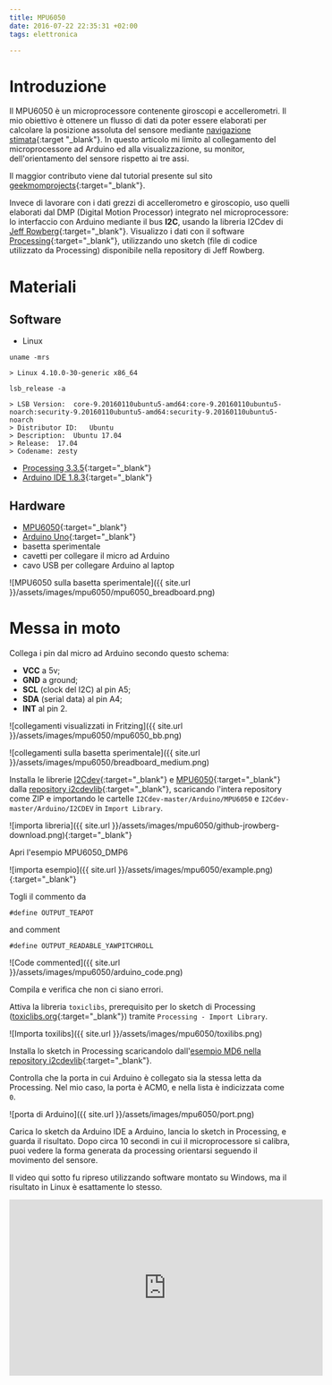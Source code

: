 ```yaml
---
title: MPU6050
date: 2016-07-22 22:35:31 +02:00
tags: elettronica

---
```


# Introduzione

Il MPU6050 è un microprocessore contenente giroscopi e accellerometri. Il mio obiettivo è ottenere un flusso di dati da poter essere elaborati per calcolare la posizione assoluta del sensore mediante [navigazione stimata](https://it.wikipedia.org/wiki/Navigazione_stimata){:target "_blank"}. In questo articolo mi limito al collegamento del microprocessore ad Arduino ed alla visualizzazione, su monitor, dell'orientamento del sensore rispetto ai tre assi.

Il maggior contributo viene dal tutorial presente sul sito [geekmomprojects](http://www.geekmomprojects.com/mpu-6050-dmp-data-from-i2cdevlib/){:target="_blank"}.

Invece di lavorare con i dati grezzi di accellerometro e giroscopio, uso quelli elaborati dal DMP (Digital Motion Processor) integrato nel microprocessore: lo interfaccio con Arduino mediante il bus **I2C**, usando la libreria I2Cdev di [Jeff Rowberg](https://github.com/jrowberg/i2cdevlib){:target="_blank"}. Visualizzo i dati con il software [Processing](https://processing.org/){:target="_blank"}, utilizzando uno sketch (file di codice utilizzato da Processing) disponibile nella repository di Jeff Rowberg.

# Materiali

## Software

* Linux

```
uname -mrs

> Linux 4.10.0-30-generic x86_64

lsb_release -a

> LSB Version:	core-9.20160110ubuntu5-amd64:core-9.20160110ubuntu5-noarch:security-9.20160110ubuntu5-amd64:security-9.20160110ubuntu5-noarch
> Distributor ID:	Ubuntu
> Description:	Ubuntu 17.04
> Release:	17.04
> Codename:	zesty
```

* [Processing 3.3.5](https://processing.org/){:target="_blank"}
* [Arduino IDE 1.8.3](http://www.arduino.org/downloads){:target="_blank"}


## Hardware

* [MPU6050](http://playground.arduino.cc/Main/MPU-6050){:target="_blank"}
* [Arduino Uno](https://www.arduino.cc/en/Main/ArduinoBoardUno){:target="_blank"}
* basetta sperimentale
* cavetti per collegare il micro ad Arduino
* cavo USB per collegare Arduino al laptop

![MPU6050 sulla basetta sperimentale]({{ site.url }}/assets/images/mpu6050/mpu6050_breadboard.png)


# Messa in moto

Collega i pin dal micro ad Arduino secondo questo schema:

  + **VCC** a 5v;
  + **GND** a ground;
  + **SCL** (clock del I2C) al pin A5;
  + **SDA** (serial data) al pin A4;
  + **INT** al pin 2.

![collegamenti visualizzati in Fritzing]({{ site.url }}/assets/images/mpu6050/mpu6050_bb.png)

![collegamenti sulla basetta sperimentale]({{ site.url }}/assets/images/mpu6050/breadboard_medium.png)


Installa le librerie [I2Cdev](https://github.com/jrowberg/i2cdevlib/tree/master/Arduino/I2Cdev){:target="_blank"} e [MPU6050](https://github.com/jrowberg/i2cdevlib/tree/master/Arduino/MPU6050){:target="_blank"} dalla [repository i2cdevlib](https://github.com/jrowberg/i2cdevlib){:target="_blank"}, scaricando l'intera repository come ZIP e importando le cartelle `I2Cdev-master/Arduino/MPU6050` e `I2Cdev-master/Arduino/I2CDEV` in `Import Library`.

![importa libreria]({{ site.url }}/assets/images/mpu6050/github-jrowberg-download.png){:target="_blank"}

Apri l'esempio MPU6050_DMP6

![importa esempio]({{ site.url }}/assets/images/mpu6050/example.png){:target="_blank"}

Togli il commento da 

`#define OUTPUT_TEAPOT`

and comment

`#define OUTPUT_READABLE_YAWPITCHROLL`

![Code commented]({{ site.url }}/assets/images/mpu6050/arduino_code.png)

Compila e verifica che non ci siano errori.

Attiva la libreria `toxiclibs`, prerequisito per lo sketch di Processing ([toxiclibs.org](http://toxiclibs.org/){:target="_blank"}) tramite `Processing - Import Library`.

![Importa toxilibs]({{ site.url }}/assets/images/mpu6050/toxilibs.png)

Installa lo sketch in Processing scaricandolo dall'[esempio MD6 nella repository i2cdevlib](https://github.com/jrowberg/i2cdevlib/blob/master/Arduino/MPU6050/examples/MPU6050_DMP6/Processing/MPUTeapot/MPUTeapot.pde){:target="_blank"}.

Controlla che la porta in cui Arduino è collegato sia la stessa letta da Processing. Nel mio caso, la porta è ACM0, e nella lista è indicizzata come `0`.

![porta di Arduino]({{ site.url }}/assets/images/mpu6050/port.png)

Carica lo sketch da Arduino IDE a Arduino, lancia lo sketch in Processing, e guarda il risultato. Dopo circa 10 secondi in cui il microprocessore si calibra, puoi vedere la forma generata da processing orientarsi seguendo il movimento del sensore.

Il video qui sotto fu ripreso utilizzando software montato su Windows, ma il risultato in Linux è esattamente lo stesso.

<iframe width="560" height="315" src="https://www.youtube.com/embed/39PVdvu9n1k" frameborder="0" allowfullscreen></iframe>
